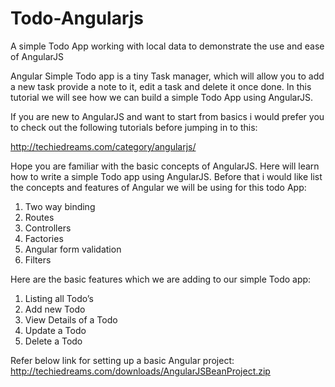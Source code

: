 Todo-Angularjs
==============

A simple Todo App working with local data to demonstrate the use and ease of AngularJS

Angular Simple Todo app is a tiny Task manager, which will allow you to add a new task provide a note to it, edit a task and delete it once done. In this tutorial we will see how we can build a simple Todo App using AngularJS.

If you are new to AngularJS and want to start from basics i would prefer you to check out the following tutorials before jumping in to this:

http://techiedreams.com/category/angularjs/

Hope you are familiar with the basic concepts of AngularJS. Here will learn how to write a simple Todo app using AngularJS. Before that i would like list the concepts and features of Angular we will be using for this todo App:

1. Two way binding
2. Routes
3. Controllers
4. Factories
5. Angular form validation
6. Filters


Here are the basic features which we are adding to our simple Todo app:

1. Listing all Todo’s
2. Add new Todo
3. View Details of a Todo
4. Update a Todo
5. Delete a Todo
 
Refer below link for setting up a basic Angular project:
  http://techiedreams.com/downloads/AngularJSBeanProject.zip
